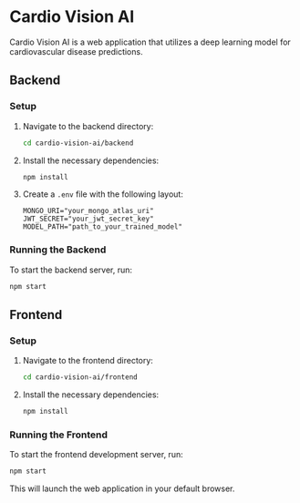# Cardio Vision AI

Cardio Vision AI is a web application that utilizes a deep learning model for cardiovascular disease predictions.

## Backend

### Setup

1. Navigate to the backend directory:
    ```bash
    cd cardio-vision-ai/backend
    ```

2. Install the necessary dependencies:
    ```bash
    npm install
    ```

3. Create a `.env` file with the following layout:
    ```plaintext
    MONGO_URI="your_mongo_atlas_uri"
    JWT_SECRET="your_jwt_secret_key"
    MODEL_PATH="path_to_your_trained_model"
    ```

### Running the Backend

To start the backend server, run:
```bash
npm start
```

## Frontend

### Setup

1. Navigate to the frontend directory:
    ```bash
    cd cardio-vision-ai/frontend
    ```

2. Install the necessary dependencies:
    ```bash
    npm install
    ```

### Running the Frontend

To start the frontend development server, run:
```bash
npm start
```

This will launch the web application in your default browser.

